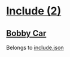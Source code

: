 # [Include (2)](#include-2)

## [Bobby Car](#bobby-car)

Belongs to [include.json][1]

[1]: ./include.json
